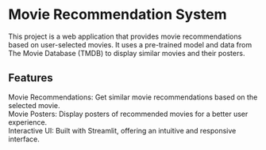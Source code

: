 
# Movie Recommendation System

This project is a web application that provides movie recommendations based on user-selected movies. It uses a pre-trained model and data from The Movie Database (TMDB) to display similar movies and their posters.

## Features

Movie Recommendations: Get similar movie recommendations based on the selected movie.             
Movie Posters: Display posters of recommended movies for a better user experience.     
Interactive UI: Built with Streamlit, offering an intuitive and responsive interface.       
